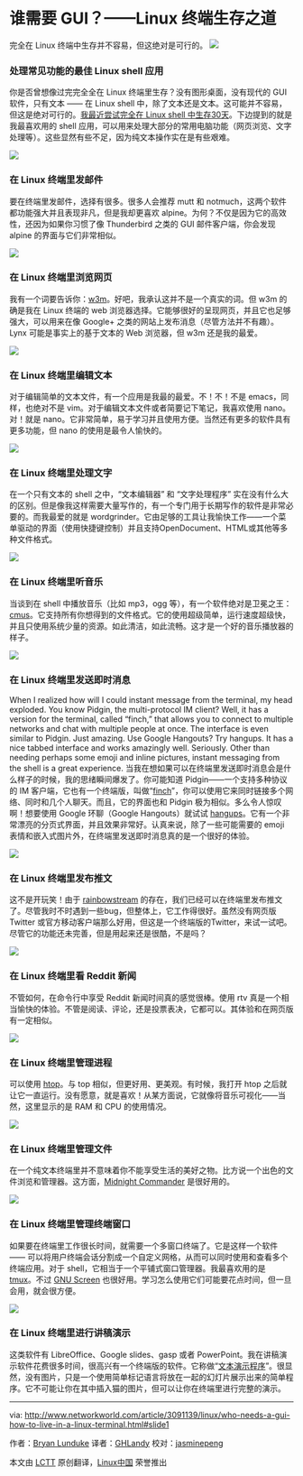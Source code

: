 谁需要 GUI？——Linux 终端生存之道
=================================================

完全在 Linux 终端中生存并不容易，但这绝对是可行的。
![](http://core0.staticworld.net/images/article/2016/07/linux-terminal-1-100669790-orig.jpg)

### 处理常见功能的最佳 Linux shell 应用

你是否曾想像过完完全全在 Linux 终端里生存？没有图形桌面，没有现代的 GUI 软件，只有文本 —— 在 Linux shell 中，除了文本还是文本。这可能并不容易，但这是绝对可行的。[我最近尝试完全在 Linux shell 中生存30天][1]。下边提到的就是我最喜欢用的 shell 应用，可以用来处理大部分的常用电脑功能（网页浏览、文字处理等）。这些显然有些不足，因为纯文本操作实在是有些艰难。

![](http://core0.staticworld.net/images/article/2016/07/linux-terminal-2-100669791-orig.png)

### 在 Linux 终端里发邮件

要在终端里发邮件，选择有很多。很多人会推荐 mutt 和 notmuch，这两个软件都功能强大并且表现非凡，但是我却更喜欢 alpine。为何？不仅是因为它的高效性，还因为如果你习惯了像 Thunderbird 之类的 GUI 邮件客户端，你会发现 alpine 的界面与它们非常相似。

![](http://core0.staticworld.net/images/article/2016/07/linux-terminal-3-100669837-orig.jpg)

### 在 Linux 终端里浏览网页

我有一个词要告诉你：[w3m][5]。好吧，我承认这并不是一个真实的词。但 w3m 的确是我在 Linux 终端的 web 浏览器选择。它能够很好的呈现网页，并且它也足够强大，可以用来在像 Google+ 之类的网站上发布消息（尽管方法并不有趣）。 Lynx 可能是事实上的基于文本的 Web 浏览器，但 w3m 还是我的最爱。

![](http://core0.staticworld.net/images/article/2016/07/linux-terminal-4-100669838-orig.jpg)

### 在 Linux 终端里编辑文本

对于编辑简单的文本文件，有一个应用是我最的最爱。不！不！不是 emacs，同样，也绝对不是 vim。对于编辑文本文件或者简要记下笔记，我喜欢使用 nano。对！就是 nano。它非常简单，易于学习并且使用方便。当然还有更多的软件具有更多功能，但 nano 的使用是最令人愉快的。

![](http://core0.staticworld.net/images/article/2016/07/linux-terminal-5-100669839-orig.jpg)

### 在 Linux 终端里处理文字

在一个只有文本的 shell 之中，“文本编辑器” 和 “文字处理程序” 实在没有什么大的区别。但是像我这样需要大量写作的，有一个专门用于长期写作的软件是非常必要的。而我最爱的就是 wordgrinder。它由足够的工具让我愉快工作——一个菜单驱动的界面（使用快捷键控制）并且支持OpenDocument、HTML或其他等多种文件格式。

![](http://core0.staticworld.net/images/article/2016/07/linux-terminal-6-100669795-orig.jpg)

### 在 Linux 终端里听音乐

当谈到在 shell 中播放音乐（比如 mp3，ogg 等），有一个软件绝对是卫冕之王：[cmus][7]。它支持所有你想得到的文件格式。它的使用超级简单，运行速度超级快，并且只使用系统少量的资源。如此清洁，如此流畅。这才是一个好的音乐播放器的样子。

![](http://core0.staticworld.net/images/article/2016/07/linux-terminal-7-100669796-orig.jpg)

### 在 Linux 终端里发送即时消息
When I realized how will I could instant message from the terminal, my head exploded. You know Pidgin, the multi-protocol IM client? Well, it has a version for the terminal, called “finch,” that allows you to connect to multiple networks and chat with multiple people at once. The interface is even similar to Pidgin. Just amazing. Use Google Hangouts? Try hangups. It has a nice tabbed interface and works amazingly well. Seriously. Other than needing perhaps some emoji and inline pictures, instant messaging from the shell is a great experience.
当我在想如果可以在终端里发送即时消息会是什么样子的时候，我的思绪瞬间爆发了。你可能知道 Pidgin——一个支持多种协议的 IM 客户端，它也有一个终端版，叫做“[finch][8]”，你可以使用它来同时链接多个网络、同时和几个人聊天。而且，它的界面也和 Pidgin 极为相似。多么令人惊叹啊！想要使用 Google 环聊（Google Hangouts）就试试 [hangups][9]。它有一个非常漂亮的分页式界面，并且效果非常好。认真来说，除了一些可能需要的 emoji 表情和嵌入式图片外，在终端里发送即时消息真的是一个很好的体验。

![](http://core0.staticworld.net/images/article/2016/07/linux-terminal-8-100669797-orig.jpg)

### 在 Linux 终端里发布推文

这不是开玩笑！由于 [rainbowstream][10] 的存在，我们已经可以在终端里发布推文了。尽管我时不时遇到一些bug，但整体上，它工作得很好。虽然没有网页版 Twitter 或官方移动客户端那么好用，但这是一个终端版的Twitter，来试一试吧。尽管它的功能还未完善，但是用起来还是很酷，不是吗？

![](http://core0.staticworld.net/images/article/2016/07/linux-terminal-9-100669798-orig.jpg)

### 在 Linux 终端里看 Reddit 新闻

不管如何，在命令行中享受 Reddit 新闻时间真的感觉很棒。使用 rtv 真是一个相当愉快的体验。不管是阅读、评论，还是投票表决，它都可以。其体验和在网页版有一定相似。

![](http://core0.staticworld.net/images/article/2016/07/linux-terminal-10-100669799-orig.jpg)

### 在 Linux 终端里管理进程

可以使用 [htop][12]。与 top 相似，但更好用、更美观。有时候，我打开 htop 之后就让它一直运行。没有愿意，就是喜欢！从某方面说，它就像将音乐可视化——当然，这里显示的是 RAM 和 CPU 的使用情况。

![](http://core0.staticworld.net/images/article/2016/07/linux-terminal-11-100669800-orig.png)

### 在 Linux 终端里管理文件

在一个纯文本终端里并不意味着你不能享受生活的美好之物。比方说一个出色的文件浏览和管理器。这方面，[Midnight Commander][13] 是很好用的。

![](http://core0.staticworld.net/images/article/2016/07/linux-terminal-12-100669801-orig.png)

### 在 Linux 终端里管理终端窗口

如果要在终端里工作很长时间，就需要一个多窗口终端了。它是这样一个软件 —— 可以将用户终端会话分割成一个自定义网格，从而可以同时使用和查看多个终端应用。对于 shell，它相当于一个平铺式窗口管理器。我最喜欢用的是 [tmux][14]。不过 [GNU Screen][15] 也很好用。学习怎么使用它们可能要花点时间，但一旦会用，就会很方便。

![](http://core0.staticworld.net/images/article/2016/07/linux-terminal-13-100669802-orig.jpg)

### 在 Linux 终端里进行讲稿演示

这类软件有 LibreOffice、Google slides、gasp 或者 PowerPoint。我在讲稿演示软件花费很多时间，很高兴有一个终端版的软件。它称做“[文本演示程序][16]”。很显然，没有图片，只是一个使用简单标记语言将放在一起的幻灯片展示出来的简单程序。它不可能让你在其中插入猫的图片，但可以让你在终端里进行完整的演示。

--------------------------------------------------------------------------------

via: http://www.networkworld.com/article/3091139/linux/who-needs-a-gui-how-to-live-in-a-linux-terminal.html#slide1

作者：[Bryan Lunduke][a]
译者：[GHLandy](https://github.com/GHLandy)
校对：[jasminepeng](https://github.com/jasminepeng)

本文由 [LCTT](https://github.com/LCTT/TranslateProject) 原创翻译，[Linux中国](https://linux.cn/) 荣誉推出

[a]: http://www.networkworld.com/author/Bryan-Lunduke/
[1]: http://www.networkworld.com/article/3083268/linux/30-days-in-a-terminal-day-0-the-adventure-begins.html
[2]: https://en.wikipedia.org/wiki/Mutt_(email_client)
[3]: https://notmuchmail.org/
[4]: https://en.wikipedia.org/wiki/Alpine_(email_client)
[5]: https://en.wikipedia.org/wiki/W3m
[6]: http://cowlark.com/wordgrinder/index.html
[7]: https://en.wikipedia.org/wiki/Cmus
[8]: https://developer.pidgin.im/wiki/Using%20Finch
[9]: https://github.com/tdryer/hangups
[10]: http://www.rainbowstream.org/
[11]: https://github.com/michael-lazar/rtv
[12]: http://hisham.hm/htop/
[13]: https://en.wikipedia.org/wiki/Midnight_Commander
[14]: https://tmux.github.io/
[15]: https://en.wikipedia.org/wiki/GNU_Screen
[16]: http://www.ngolde.de/tpp.html
